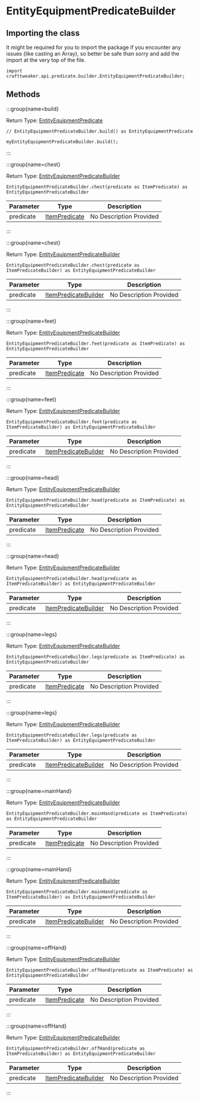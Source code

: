 # EntityEquipmentPredicateBuilder

## Importing the class

It might be required for you to import the package if you encounter any issues (like casting an Array), so better be safe than sorry and add the import at the very top of the file.
```zenscript
import crafttweaker.api.predicate.builder.EntityEquipmentPredicateBuilder;
```


## Methods

:::group{name=build}

Return Type: [EntityEquipmentPredicate](/vanilla/api/predicate/EntityEquipmentPredicate)

```zenscript
// EntityEquipmentPredicateBuilder.build() as EntityEquipmentPredicate

myEntityEquipmentPredicateBuilder.build();
```

:::

:::group{name=chest}

Return Type: [EntityEquipmentPredicateBuilder](/vanilla/api/predicate/builder/EntityEquipmentPredicateBuilder)

```zenscript
EntityEquipmentPredicateBuilder.chest(predicate as ItemPredicate) as EntityEquipmentPredicateBuilder
```

| Parameter | Type                                                  | Description             |
| --------- | ----------------------------------------------------- | ----------------------- |
| predicate | [ItemPredicate](/vanilla/api/predicate/ItemPredicate) | No Description Provided |


:::

:::group{name=chest}

Return Type: [EntityEquipmentPredicateBuilder](/vanilla/api/predicate/builder/EntityEquipmentPredicateBuilder)

```zenscript
EntityEquipmentPredicateBuilder.chest(predicate as ItemPredicateBuilder) as EntityEquipmentPredicateBuilder
```

| Parameter | Type                                                                        | Description             |
| --------- | --------------------------------------------------------------------------- | ----------------------- |
| predicate | [ItemPredicateBuilder](/vanilla/api/predicate/builder/ItemPredicateBuilder) | No Description Provided |


:::

:::group{name=feet}

Return Type: [EntityEquipmentPredicateBuilder](/vanilla/api/predicate/builder/EntityEquipmentPredicateBuilder)

```zenscript
EntityEquipmentPredicateBuilder.feet(predicate as ItemPredicate) as EntityEquipmentPredicateBuilder
```

| Parameter | Type                                                  | Description             |
| --------- | ----------------------------------------------------- | ----------------------- |
| predicate | [ItemPredicate](/vanilla/api/predicate/ItemPredicate) | No Description Provided |


:::

:::group{name=feet}

Return Type: [EntityEquipmentPredicateBuilder](/vanilla/api/predicate/builder/EntityEquipmentPredicateBuilder)

```zenscript
EntityEquipmentPredicateBuilder.feet(predicate as ItemPredicateBuilder) as EntityEquipmentPredicateBuilder
```

| Parameter | Type                                                                        | Description             |
| --------- | --------------------------------------------------------------------------- | ----------------------- |
| predicate | [ItemPredicateBuilder](/vanilla/api/predicate/builder/ItemPredicateBuilder) | No Description Provided |


:::

:::group{name=head}

Return Type: [EntityEquipmentPredicateBuilder](/vanilla/api/predicate/builder/EntityEquipmentPredicateBuilder)

```zenscript
EntityEquipmentPredicateBuilder.head(predicate as ItemPredicate) as EntityEquipmentPredicateBuilder
```

| Parameter | Type                                                  | Description             |
| --------- | ----------------------------------------------------- | ----------------------- |
| predicate | [ItemPredicate](/vanilla/api/predicate/ItemPredicate) | No Description Provided |


:::

:::group{name=head}

Return Type: [EntityEquipmentPredicateBuilder](/vanilla/api/predicate/builder/EntityEquipmentPredicateBuilder)

```zenscript
EntityEquipmentPredicateBuilder.head(predicate as ItemPredicateBuilder) as EntityEquipmentPredicateBuilder
```

| Parameter | Type                                                                        | Description             |
| --------- | --------------------------------------------------------------------------- | ----------------------- |
| predicate | [ItemPredicateBuilder](/vanilla/api/predicate/builder/ItemPredicateBuilder) | No Description Provided |


:::

:::group{name=legs}

Return Type: [EntityEquipmentPredicateBuilder](/vanilla/api/predicate/builder/EntityEquipmentPredicateBuilder)

```zenscript
EntityEquipmentPredicateBuilder.legs(predicate as ItemPredicate) as EntityEquipmentPredicateBuilder
```

| Parameter | Type                                                  | Description             |
| --------- | ----------------------------------------------------- | ----------------------- |
| predicate | [ItemPredicate](/vanilla/api/predicate/ItemPredicate) | No Description Provided |


:::

:::group{name=legs}

Return Type: [EntityEquipmentPredicateBuilder](/vanilla/api/predicate/builder/EntityEquipmentPredicateBuilder)

```zenscript
EntityEquipmentPredicateBuilder.legs(predicate as ItemPredicateBuilder) as EntityEquipmentPredicateBuilder
```

| Parameter | Type                                                                        | Description             |
| --------- | --------------------------------------------------------------------------- | ----------------------- |
| predicate | [ItemPredicateBuilder](/vanilla/api/predicate/builder/ItemPredicateBuilder) | No Description Provided |


:::

:::group{name=mainHand}

Return Type: [EntityEquipmentPredicateBuilder](/vanilla/api/predicate/builder/EntityEquipmentPredicateBuilder)

```zenscript
EntityEquipmentPredicateBuilder.mainHand(predicate as ItemPredicate) as EntityEquipmentPredicateBuilder
```

| Parameter | Type                                                  | Description             |
| --------- | ----------------------------------------------------- | ----------------------- |
| predicate | [ItemPredicate](/vanilla/api/predicate/ItemPredicate) | No Description Provided |


:::

:::group{name=mainHand}

Return Type: [EntityEquipmentPredicateBuilder](/vanilla/api/predicate/builder/EntityEquipmentPredicateBuilder)

```zenscript
EntityEquipmentPredicateBuilder.mainHand(predicate as ItemPredicateBuilder) as EntityEquipmentPredicateBuilder
```

| Parameter | Type                                                                        | Description             |
| --------- | --------------------------------------------------------------------------- | ----------------------- |
| predicate | [ItemPredicateBuilder](/vanilla/api/predicate/builder/ItemPredicateBuilder) | No Description Provided |


:::

:::group{name=offHand}

Return Type: [EntityEquipmentPredicateBuilder](/vanilla/api/predicate/builder/EntityEquipmentPredicateBuilder)

```zenscript
EntityEquipmentPredicateBuilder.offHand(predicate as ItemPredicate) as EntityEquipmentPredicateBuilder
```

| Parameter | Type                                                  | Description             |
| --------- | ----------------------------------------------------- | ----------------------- |
| predicate | [ItemPredicate](/vanilla/api/predicate/ItemPredicate) | No Description Provided |


:::

:::group{name=offHand}

Return Type: [EntityEquipmentPredicateBuilder](/vanilla/api/predicate/builder/EntityEquipmentPredicateBuilder)

```zenscript
EntityEquipmentPredicateBuilder.offHand(predicate as ItemPredicateBuilder) as EntityEquipmentPredicateBuilder
```

| Parameter | Type                                                                        | Description             |
| --------- | --------------------------------------------------------------------------- | ----------------------- |
| predicate | [ItemPredicateBuilder](/vanilla/api/predicate/builder/ItemPredicateBuilder) | No Description Provided |


:::


